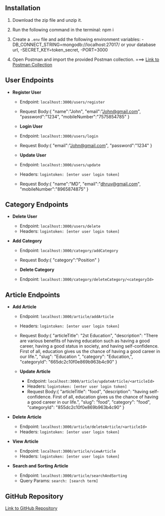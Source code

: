 
## Installation
1. Download the zip file and unzip it.
2. Run the following command in the terminal: npm i 

3. Create a `.env` file and add the following environment variables:
    -DB_CONNECT_STRING=mongodb://localhost:27017/<databaseName> or your database url,
    -SECRET_KEY=token_secret,
    -PORT=3000

5. Open Postman and import the provided Postman collection. ===> [Link to Postman Collection](https://github.com/Dhruvmer610/blog-article-project/tree/main/postmanCollection)

## User Endpoints
- **Register User**
  - Endpoint: `localhost:3000/users/register`
  - Request Body:{
                    "name":"John",
                    "email":"John@gmail.com",
                    "password":"1234",
                    "mobileNumber":"7575854785"
                    }

  - **Login User**
  - Endpoint: `localhost:3000/users/login`
  - Request Body:{
                  "email":"John@gmail.com",
                  "password":"1234"
                }

  - **Update User**
  - Endpoint: `localhost:3000/users/update`
  - Headers: `logintoken: [enter user login token]`
  - Request Body:{
                     "name":"MD",
                     "email":"dhruv@gmail.com",
                     "mobileNumber":"8965874875"
                }

## Category Endpoints
  - **Delete User**
      - Endpoint: `localhost:3000/users/delete`
      - Headers: `logintoken: [enter user login token]`

- **Add Category**
  - Endpoint: `localhost:3000/category/addCategory`
  - Request Body:{
                  "category":"Position"
                }

  - **Delete Category**
  - Endpoint: `localhost:3000/category/deleteCategory/<categoryId>`

## Article Endpoints
- **Add Article**
  - Endpoint: `localhost:3000/article/addArticle`
  - Headers: `logintoken: [enter user login token]`
  - Request Body:{
                  "articleTitle": "2st Education",
                  "description": "There are various benefits of having education such as having a good career, having a good status in society, and having self-confidence. First of all, education gives us the chance of having a good career in our life.",
                  "slug": "Education ",
                  "category": "Education,",
                  "categoryId": "665dc2c10f0e869b963b4c90"
                }

  - **Update Article**
      - Endpoint: `localhost:3000/article/updateArticle/<articleId>`
      - Headers: `logintoken: [enter user login token]`
      - Request Body:{
                  "articleTitle": "food",
                  "description": "having self-confidence. First of all, education gives us the chance of having a good career in our life.",
                  "slug": "food",
                  "category": "food",
                  "categoryId": "855dc2c10f0e869b963b4c90"
                }

- **Delete Article**
  - Endpoint: `localhost:3000/article/deleteArticle/<articleId>`
  - Headers: `logintoken: [enter user login token]`

- **View Article**
  - Endpoint: `localhost:3000/article/viewArticle`
  - Headers: `logintoken: [enter user login token]`

- **Search and Sorting Article**
  - Endpoint: `localhost:3000/article/searchAndSorting`
  - Query Params: `search: [search term]`

## GitHub Repository
[Link to GitHub Repository](https://github.com/Dhruvmer610/blog-article-project)
